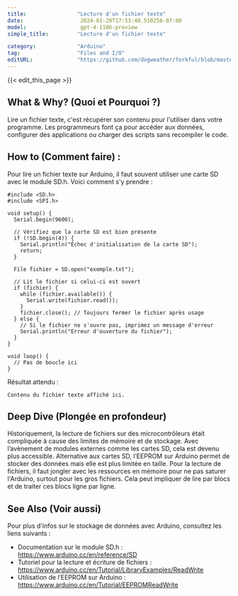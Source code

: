 ```yaml
---
title:                "Lecture d'un fichier texte"
date:                  2024-01-20T17:53:40.510256-07:00
model:                 gpt-4-1106-preview
simple_title:         "Lecture d'un fichier texte"

category:             "Arduino"
tag:                  "Files and I/O"
editURL:              "https://github.com/dogweather/forkful/blob/master/content/fr/arduino/reading-a-text-file.md"
---
```


{{< edit_this_page >}}

## What & Why? (Quoi et Pourquoi ?)

Lire un fichier texte, c'est récupérer son contenu pour l'utiliser dans votre programme. Les programmeurs font ça pour accéder aux données, configurer des applications ou charger des scripts sans recompiler le code.

## How to (Comment faire) :

Pour lire un fichier texte sur Arduino, il faut souvent utiliser une carte SD avec le module SD.h. Voici comment s'y prendre :

```Arduino
#include <SD.h>
#include <SPI.h>

void setup() {
  Serial.begin(9600);

  // Vérifiez que la carte SD est bien présente
  if (!SD.begin(4)) {
    Serial.println("Échec d'initialisation de la carte SD");
    return;
  }

  File fichier = SD.open("exemple.txt");
  
  // Lit le fichier si celui-ci est ouvert
  if (fichier) {
    while (fichier.available()) {
      Serial.write(fichier.read());
    }
    fichier.close(); // Toujours fermer le fichier après usage
  } else {
    // Si le fichier ne s'ouvre pas, imprimez un message d'erreur
    Serial.println("Erreur d'ouverture du fichier");
  }
}

void loop() {
  // Pas de boucle ici
}
```
Résultat attendu :

```
Contenu du fichier texte affiché ici.
```

## Deep Dive (Plongée en profondeur)

Historiquement, la lecture de fichiers sur des microcontrôleurs était compliquée à cause des limites de mémoire et de stockage. Avec l’avènement de modules externes comme les cartes SD, cela est devenu plus accessible. Alternative aux cartes SD, l’EEPROM sur Arduino permet de stocker des données mais elle est plus limitée en taille. Pour la lecture de fichiers, il faut jongler avec les ressources en mémoire pour ne pas saturer l'Arduino, surtout pour les gros fichiers. Cela peut impliquer de lire par blocs et de traiter ces blocs ligne par ligne.

## See Also (Voir aussi)

Pour plus d'infos sur le stockage de données avec Arduino, consultez les liens suivants :
- Documentation sur le module SD.h : https://www.arduino.cc/en/reference/SD
- Tutoriel pour la lecture et écriture de fichiers : https://www.arduino.cc/en/Tutorial/LibraryExamples/ReadWrite
- Utilisation de l’EEPROM sur Arduino : https://www.arduino.cc/en/Tutorial/EEPROMReadWrite

